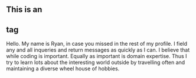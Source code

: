
## This is an <h2> tag

Hello. 
My name is Ryan, in case you missed in the rest of my profile. 
I field any and all inqueries and return messages as quickly as I can. 
I believe that while coding is important. Equally as important is domain expertise. 
Thus I try to learn lots about the interesting world outside by travelling often and maintaining a diverse wheel house of hobbies. 
